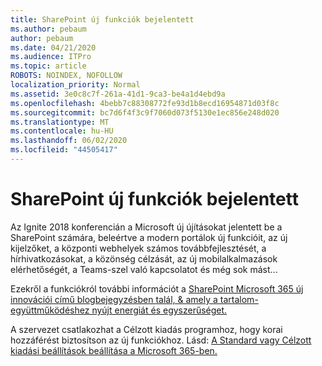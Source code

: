 ```yaml
---
title: SharePoint új funkciók bejelentett
ms.author: pebaum
author: pebaum
ms.date: 04/21/2020
ms.audience: ITPro
ms.topic: article
ROBOTS: NOINDEX, NOFOLLOW
localization_priority: Normal
ms.assetid: 3e0c8c7f-261a-41d1-9ca3-be4a1d4ebd9a
ms.openlocfilehash: 4bebb7c88308772fe93d1b8ecd16954871d03f8c
ms.sourcegitcommit: bc7d6f4f3c9f7060d073f5130e1ec856e248d020
ms.translationtype: MT
ms.contentlocale: hu-HU
ms.lasthandoff: 06/02/2020
ms.locfileid: "44505417"
---
```

# <a name="sharepoint-new-features-announced"></a>SharePoint új funkciók bejelentett

Az Ignite 2018 konferencián a Microsoft új újításokat jelentett be a SharePoint számára, beleértve a modern portálok új funkcióit, az új kijelzőket, a központi webhelyek számos továbbfejlesztését, a hírhivatkozásokat, a közönség célzását, az új mobilalkalmazások elérhetőségét, a Teams-szel való kapcsolatot és még sok mást...
  
Ezekről a funkciókról további információt a [SharePoint Microsoft 365 új innovációi című blogbejegyzésben talál, &amp; amely a tartalom-együttműködéshez nyújt energiát és egyszerűséget.](https://go.microsoft.com/fwlink/?linkid=2026502)
  
A szervezet csatlakozhat a Célzott kiadás programhoz, hogy korai hozzáférést biztosítson az új funkciókhoz. Lásd: [A Standard vagy Célzott kiadási beállítások beállítása a Microsoft 365-ben.](https://docs.microsoft.com/microsoft-365/admin/manage/release-options-in-office-365)
